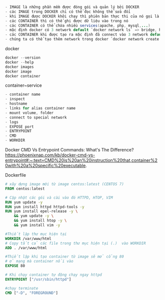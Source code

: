 ```java
- IMAGE là những phần mềm được đóng gói và quản lý bởi DOCKER
- các IMAGE trong DOCKER chỉ có thể đọc không thể sửa đổi
- khi IMAGE được DOCKER khởi chạy thì phiên bản thực thi của nó gọi là CONTAINER
- các CONTAINER thì có thể ghi được dữ liệu vào trong nó
- các CONTAINER có thể chứa nhiều services(apache, php, mysql,...)
- mặc định docker có 3 network default `docker network ls` => bridge, host, none
- các CONTAINER khi được tạo ra mặc định đã connect vào 3 network default này
- chúng ta có thể tạo thêm network trong docker `docker network create --driver bridge my-bridge-network`
```
docker
```java
docker --version
docker --help
docker images
docker image
docker container
```
container~service
```java
- container name
- inspect
- hostname
- links for alias container name
- mount volume, folder
- connect to special network
- logs
- EXPOSE port
- ENTRYPOINT
- CMD
- WORKDIR
```
Docker CMD Vs Entrypoint Commands: What's The Difference?
  https://phoenixnap.com/kb/docker-cmd-vs-entrypoint#:~:text=CMD%20is%20an%20instruction%20that,container%20with%20a%20specific%20executable.

Dockerfile
```Dockerfile
# xây dựng image mới từ image centos:latest (CENTOS 7)
FROM centos:latest

# Cập nhật các gói và cài vào đó HTTPD, HTOP, VIM
RUN yum update -y
RUN yum install httpd httpd-tools -y
RUN yum install epel-release -y \
    && yum update -y \
    && yum install htop -y \
    && yum install vim -y

#Thiết lập thư mục hiện tại
WORKDIR /var/www/html
# Copy tất cả các file trong thư mục hiện tại (.)  vào WORKDIR
ADD . /var/www/html

#Thiết lập khi tạo container từ image sẽ mở cổng 80
# ở mạng mà container nối vào
EXPOSE 80

# Khi chạy container tự động chạy ngay httpd
ENTRYPOINT ["/usr/sbin/httpd"]

#chạy terminate
CMD ["-D", "FOREGROUND"]
```